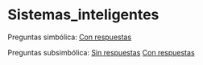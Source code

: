 # Sistemas_inteligentes

Preguntas simbólica:
  [Con respuestas](https://github.com/raulmouzo/Sistemas_inteligentes/blob/main/Preguntas_simbolica_respuestas.md)

Preguntas subsimbólica:
  [Sin respuestas](https://github.com/raulmouzo/Sistemas_inteligentes/blob/main/Preguntas_subsimbolica.md)
  [Con respuestas](https://github.com/raulmouzo/Sistemas_inteligentes/blob/main/Preguntas_subsimbolica_respuestas.md)
